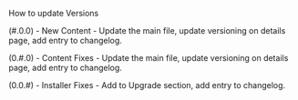 How to update Versions

(#.0.0) - New Content - Update the main file, update versioning on details page, add entry to changelog.

(0.#.0) - Content Fixes - Update the main file, update versioning on details page, add entry to changelog.

(0.0.#) - Installer Fixes - Add to Upgrade section, add entry to changelog.
